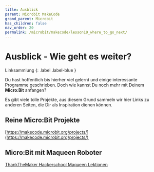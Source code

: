 ```yaml
---
title: Ausblick
parent: Microbit MakeCode
grand_parent: Microbit
has_children: false
nav_order: 20
permalink: /microbit/makecode/lesson19_where_to_go_next/
---
```


# Ausblick - Wie geht es weiter?

Linksammlung
{: .label .label-blue }

Du hast hoffentlich bis hierher viel gelernt und einige interessante Programme geschrieben. Doch wie kannst Du noch mehr mit Deinem __Micro:Bit__ anfangen?

Es gibt viele tolle Projekte, aus diesem Grund sammeln wir hier Links zu anderen Seiten, die Dir als Inspiration dienen können.

## Reine Micro:Bit Projekte

[https://makecode.microbit.org/projects/](https://makecode.microbit.org/projects/)

## Micro:Bit mit Maqueen Roboter

[ThankTheMaker Hackerschool Maqueen Lektionen](https://thankthemaker.github.io/hackerschool/microbit/maqueen/)